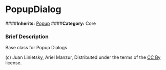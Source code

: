 #  PopupDialog  
####**Inherits:** [Popup](class_popup)
####**Category:** Core

###  Brief Description  
Base class for Popup Dialogs


(c) Juan Linietsky, Ariel Manzur, Distributed under the terms of the [CC By](https://creativecommons.org/licenses/by/3.0/legalcode) license.

